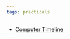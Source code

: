 ```yaml
---
tags: practicals
---
```


- [Computer Timeline](https://www.computerhistory.org/timeline/computers/)
